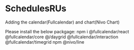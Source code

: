 # SchedulesRUs

Adding the calendar(Fullcalendar) and chart(Nivo Chart)

 Please install the below packgage:
  npm i @fullcalendar/react @fullcalendar/core @/daygrid @fullcalendar/interaction @fullcalendar/timegrid 
  npm @nivo/line
